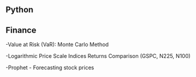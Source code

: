 ## Python

## Finance
-Value at Risk (VaR): Monte Carlo Method


-Logarithmic Price Scale Indices Returns Comparison (GSPC, N225, N100)


-Prophet - Forecasting stock prices
